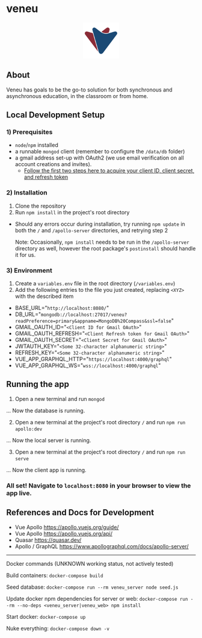 # veneu

<p align="center"><img src="https://raw.githubusercontent.com/TheStopsign/veneu/main/src/assets/veneu-logo.svg" alt="alt text" width="96" height="96"></p>

## About

Veneu has goals to be the go-to solution for both synchronous and asynchronous education, in the classroom or from home.

## Local Development Setup

### 1) Prerequisites

- `node`/`npm` installed
- a runnable `mongod` client (remember to configure the `/data/db` folder)
- a gmail address set-up with OAuth2 (we use email verification on all account creations and invites).
  - <a href="https://levelup.gitconnected.com/multi-purposes-mailing-api-using-nodemailer-gmail-google-oauth-28de49118d77">Follow the first two steps here to acquire your client ID, client secret, and refresh token</a>

### 2) Installation

1. Clone the repository
2. Run `npm install` in the project's root directory

- Should any errors occur during installation, try running `npm update` in both the `/` and `/apollo-server` directories, and retrying step 2

  Note: Occasionally, `npm install` needs to be run in the `/apollo-server` directory as well, however the root package's `postinstall` should handle it for us.

### 3) Environment

1. Create a `variables.env` file in the root directory (`/variables.env`)
2. Add the following entries to the file you just created, replacing `<XYZ>` with the described item

- BASE_URL="`http://localhost:8080/`"
- DB_URL="`mongodb://localhost:27017/veneu?readPreference=primary&appname=MongoDB%20Compass&ssl=false`"
- GMAIL_OAUTH_ID="`<Client ID for Gmail OAuth>`"
- GMAIL_OAUTH_REFRESH="`<Client Refresh token for Gmail OAuth>`"
- GMAIL_OAUTH_SECRET="`<Client Secret for Gmail OAuth>`"
- JWTAUTH_KEY="`<Some 32-character alphanumeric string>`"
- REFRESH_KEY="`<Some 32-character alphanumeric string>`"
- VUE_APP_GRAPHQL_HTTP="`https://localhost:4000/graphql`"
- VUE_APP_GRAPHQL_WS="`wss://localhost:4000/graphql`"

## Running the app

1. Open a new terminal and run `mongod`

... Now the database is running.

2. Open a new terminal at the project's root directory `/` and run `npm run apollo:dev`

... Now the local server is running.

3. Open a new terminal at the project's root directory `/` and run `npm run serve`

... Now the client app is running.

### All set! Navigate to `localhost:8080` in your browser to view the app live.

## References and Docs for Development

- Vue Apollo https://apollo.vuejs.org/guide/
- Vue Apollo https://apollo.vuejs.org/api/
- Quasar https://quasar.dev/
- Apollo / GraphQL https://www.apollographql.com/docs/apollo-server/

<hr/>
Docker commands (UNKNOWN working status, not actively tested)

Build containers: `docker-compose build`

Seed database: `docker-compose run --rm veneu_server node seed.js`

Update docker npm dependencies for server or web: `docker-compose run --rm --no-deps <veneu_server|veneu_web> npm install`

Start docker: `docker-compose up`

Nuke everything: `docker-compose down -v`
